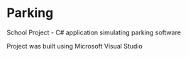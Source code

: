 # Parking
School Project - C# application simulating parking software

Project was built using Microsoft Visual Studio
